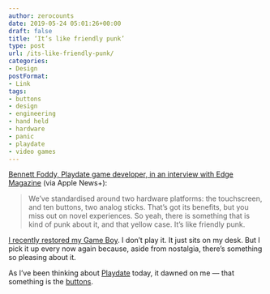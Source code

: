 ```yaml
---
author: zerocounts
date: 2019-05-24 05:01:26+00:00
draft: false
title: ‘It’s like friendly punk’
type: post
url: /its-like-friendly-punk/
categories:
- Design
postFormat:
- Link
tags:
- buttons
- design
- engineering
- hand held
- hardware
- panic
- playdate
- video games
---
```


[Bennett Foddy, Playdate game developer, in an interview with Edge Magazine](https://apple.news/IsdvVXTv-QEmpk3HunkMFIQ) (via Apple News+):



<blockquote>We’ve standardised around two hardware platforms: the touchscreen, and ten buttons, two analog sticks. That’s got its benefits, but you miss out on novel experiences. So yeah, there is something that is kind of punk about it, and that yellow case. It’s like friendly punk.

</blockquote>



[I recently restored my Game Boy](https://www.zerocounts.net/game-boy-restored/). I don’t play it. It just sits on my desk. But I pick it up every now again because, aside from nostalgia, there’s something so pleasing about it.

As I’ve been thinking about [Playdate](https://www.zerocounts.net/playdate/) today, it dawned on me — that something is the [buttons](https://www.zerocounts.net/buttons/).

